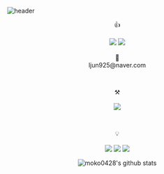 ![header](https://capsule-render.vercel.app/api?type=waving&color=auto&height=300&section=header&text=welcome&fontSize=100&animation=fadeIn&fontAlignY=38&desc=moko0428's%20GitHub%20Profile&descAlignY=51&descAlign=62)
<br>

<p align="center">
    <p align="center">
    👍<br><br>
    <a href="https://www.facebook.com/profile.php?id=100007768203925" target="_blank"><img src="https://img.shields.io/badge/Facebook-1877F2?style=flat-square&logo=Facebook&logoColor=white"/></a>
    <a href="https://https://www.instagram.com/feb.25jy/" target="_blank"><img src="https://img.shields.io/badge/Instagram-E4405F?style=flat-square&logo=Instagram&logoColor=white"/></a>
<br><br>
📧<br>ljun925@naver.com<br>
</p>
<br>



<p align="center" display="inline-block">
    ⚒️<br><br>
  <img src="https://img.shields.io/badge/javascript-F7DF1E?style=for-the-badge&logo=javascript&logoColor=black">
</p><br>

<p align="center" display="inline-block">
  💡<br><br>
  <img src="https://img.shields.io/badge/css-1572B6?style=for-the-badge&logo=css3&logoColor=white">
  <img src="https://img.shields.io/badge/html-E34F26?style=for-the-badge&logo=html5&logoColor=white">
  <img src="https://img.shields.io/badge/C-A8B9CC?style=for-the-badge&logo=C&logoColor=white">
   
</p>
<div align=center>

![moko0428's github stats](https://github-readme-stats.vercel.app/api?username=moko0428&show_icons=true)
